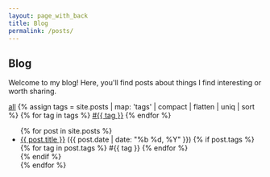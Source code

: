 ```yaml
---
layout: page_with_back
title: Blog
permalink: /posts/
---
```


## Blog

Welcome to my blog! Here, you'll find posts about things I find interesting or worth sharing.

<div class="tags-filter">
  <span class="tag-item {% if page.tag == nil %}active{% endif %}">
    <a href="{{ '/posts/' | relative_url }}" data-tag="all">all</a>
  </span>
  {% assign tags = site.posts | map: 'tags' | compact | flatten | uniq | sort %}
  {% for tag in tags %}
    <span class="tag-item">
      <a href="#" data-tag="{{ tag }}">#{{ tag }}</a>
    </span>
  {% endfor %}
</div>

<ul class="post-list">
  {% for post in site.posts %}
    <li class="post-item" data-tags="{{ post.tags | join: ' ' }}">
      <a href="{{ site.baseurl }}{{ post.url }}">{{ post.title }}</a>
      <span class="subitem">({{ post.date | date: "%b %d, %Y" }})</span>
      {% if post.tags %}
        <div class="post-tags">
          {% for tag in post.tags %}
            <span class="tag-label">#{{ tag }}</span>
          {% endfor %}
        </div>
      {% endif %}
    </li>
  {% endfor %}
</ul>

<script>
document.addEventListener('DOMContentLoaded', function() {
  const tagLinks = document.querySelectorAll('.tag-item a');
  const posts = document.querySelectorAll('.post-item');
  
  tagLinks.forEach(link => {
    link.addEventListener('click', function(e) {
      e.preventDefault();
      const selectedTag = this.getAttribute('data-tag');
      
      // Update active state of tag links
      tagLinks.forEach(tl => tl.parentElement.classList.remove('active'));
      this.parentElement.classList.add('active');
      
      // Show/hide posts based on selected tag
      posts.forEach(post => {
        if (selectedTag === 'all') {
          post.style.display = '';
        } else {
          const postTags = post.getAttribute('data-tags').split(' ');
          post.style.display = postTags.includes(selectedTag) ? '' : 'none';
        }
      });
    });
  });
});
</script>
